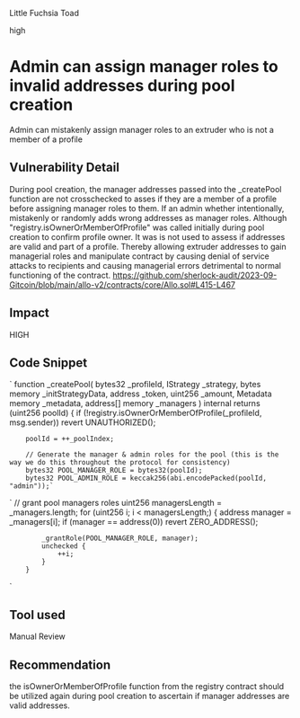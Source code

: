 Little Fuchsia Toad

high

# Admin can assign manager roles to invalid addresses during pool creation
Admin can mistakenly assign manager roles to an extruder who is not a member of a profile
## Vulnerability Detail
 During pool creation, the manager addresses passed into the _createPool function are not crosschecked to asses if they are a member of a profile before assigning manager roles to them.
 If an admin whether intentionally, mistakenly or randomly adds wrong addresses as manager roles. Although "registry.isOwnerOrMemberOfProfile" was called initially during pool creation to confirm profile owner. It was is not used to assess if addresses are valid and part of a profile. Thereby allowing extruder addresses to gain managerial roles and manipulate contract by causing denial of service attacks to recipients and causing  managerial errors detrimental to normal functioning of the contract.
https://github.com/sherlock-audit/2023-09-Gitcoin/blob/main/allo-v2/contracts/core/Allo.sol#L415-L467
## Impact
HIGH
## Code Snippet
`
 function _createPool(
        bytes32 _profileId,
        IStrategy _strategy,
        bytes memory _initStrategyData,
        address _token,
        uint256 _amount,
        Metadata memory _metadata,
        address[] memory _managers
    ) internal returns (uint256 poolId) {
        if (!registry.isOwnerOrMemberOfProfile(_profileId, msg.sender)) revert UNAUTHORIZED();

        poolId = ++_poolIndex;

        // Generate the manager & admin roles for the pool (this is the way we do this throughout the protocol for consistency)
        bytes32 POOL_MANAGER_ROLE = bytes32(poolId);
        bytes32 POOL_ADMIN_ROLE = keccak256(abi.encodePacked(poolId, "admin"));`

`  // grant pool managers roles
        uint256 managersLength = _managers.length;
        for (uint256 i; i < managersLength;) {
            address manager = _managers[i];
            if (manager == address(0)) revert ZERO_ADDRESS();

            _grantRole(POOL_MANAGER_ROLE, manager);
            unchecked {
                ++i;
            }
        }
`
## Tool used

Manual Review

## Recommendation
the isOwnerOrMemberOfProfile function from the registry contract should be utilized again during  pool creation to ascertain if manager addresses are valid addresses.